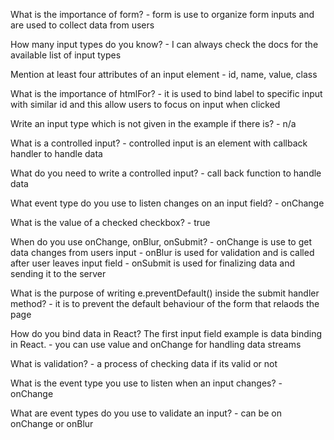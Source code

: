 What is the importance of form?
    - form is use to organize form inputs and are used to collect data from users

How many input types do you know?
    - I can always check the docs for the available list of input types

Mention at least four attributes of an input element
    - id, name, value, class

What is the importance of htmlFor?
    - it is used to bind label to specific input with similar id and this allow users to focus on input when clicked

Write an input type which is not given in the example if there is?
    - n/a

What is a controlled input?
    - controlled input is an element with callback handler to handle data

What do you need to write a controlled input?
    - call back function to handle data

What event type do you use to listen changes on an input field?
    - onChange

What is the value of a checked checkbox?
    - true

When do you use onChange, onBlur, onSubmit?
    - onChange is use to get data changes from users input
    - onBlur is used for validation and is called after user leaves input field
    - onSubmit is used for finalizing data and sending it to the server

What is the purpose of writing e.preventDefault() inside the submit handler method?
    - it is to prevent the default behaviour of the form that relaods the page

How do you bind data in React? The first input field example is data binding in React.
    - you can use value and onChange for handling data streams

What is validation?
    - a process of checking data if its valid or not

What is the event type you use to listen when an input changes?
    - onChange

What are event types do you use to validate an input?
    - can be on onChange or onBlur